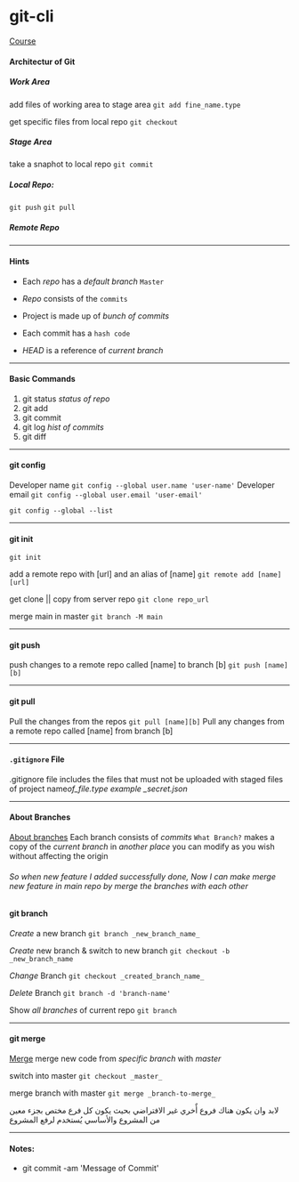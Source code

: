# git-cli








[Course](https://www.youtube.com/watch?v=Q5Eb3jBvFEE&list=PL_aOZuct6oAogr4UMkWddU7leOXw0QKJS)

#### Architectur of Git

##### Work Area

add files of working area to stage area
`git add fine_name.type`

get specific files from local repo
`git checkout`

##### Stage Area

take a snaphot to local repo
`git commit`

##### Local Repo:

`git push`
`git pull`

##### Remote Repo

---

#### Hints

- Each _repo_ has a _default branch_ `Master`

- _Repo_ consists of the `commits`
- Project is made up of _bunch of commits_

- Each commit has a `hash code`
- _HEAD_ is a reference of _current branch_

- - -
#### Basic Commands
1. git status _status of repo_
2. git add
3. git commit
4. git log _hist of commits_
1. git diff
---

#### git config

Developer name
`git config --global user.name 'user-name'`
Developer email
`git config --global user.email 'user-email'`

`git config --global --list`

- - -
#### git init
`git init`

add a remote repo with [url] and an alias of [name]
`git remote add [name][url]`

get clone || copy from server repo
`git clone repo_url`

merge main in master
`git branch -M main`

- - -
#### git push
push changes to a remote repo called [name] to branch [b]
`git push [name][b]`

- - -
#### git pull

Pull the changes from the repos
`git pull [name][b]`
Pull any changes from a remote repo called [name] from branch [b]

- - -
#### `.gitignore` File

.gitignore file includes the files that must not be uploaded with staged files of project
name*of_file.type example \_secret.json*

---

#### About Branches

[About branches](https://www.youtube.com/watch?v=WtCXZoQqVzI&list=PL_aOZuct6oAogr4UMkWddU7leOXw0QKJS&index=4)
Each branch consists of _commits_
`What Branch?` makes a copy of the _current branch_ in _another place_ you can modify as you wish without affecting the origin

###### _So when new feature I added successfully done, Now I can make merge new feature in main repo by merge the branches with each other_

#### git branch

_Create_ a new branch
`git branch _new_branch_name_`

_Create_ new branch & switch to new branch
`git checkout -b _new_branch_name`

_Change_ Branch
`git checkout _created_branch_name_`

_Delete_ Branch
`git branch -d 'branch-name'`

Show _all branches_ of current repo
`git branch`

---

#### git merge

[Merge](https://www.youtube.com/watch?v=74ZuPrgzRpE)
merge new code from _specific branch_ with _master_

switch into master
`git checkout _master_`

merge branch with master
`git merge _branch-to-merge_`

لابد وان يكون هناك فروع أٌخري غير الافتراضي بحيث يكون كل فرع مختص بجزء معين من المشروع
والأساسي يُستخدم لرفع المشروع


- - -
#### Notes:

- git commit -am 'Message of Commit'



